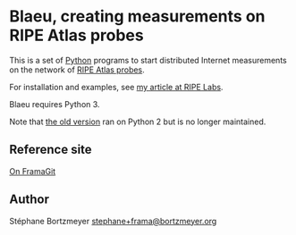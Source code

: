 Blaeu, creating measurements on RIPE Atlas probes
=================================================

This is a set of [Python](https://www.python.org/) programs to start distributed Internet measurements on the network of [RIPE Atlas probes](https://atlas.ripe.net/).

For installation and examples, see [my article at RIPE Labs](https://labs.ripe.net/Members/stephane_bortzmeyer/using-ripe-atlas-to-debug-network-connectivity-problems).

Blaeu requires Python 3.

Note that [the old version](https://github.com/RIPE-Atlas-Community/ripe-atlas-community-contrib) ran on Python 2 but is no longer maintained.

Reference site
--------------

[On FramaGit](https://framagit.org/bortzmeyer/blaeu)

Author
------

Stéphane Bortzmeyer <stephane+frama@bortzmeyer.org>

